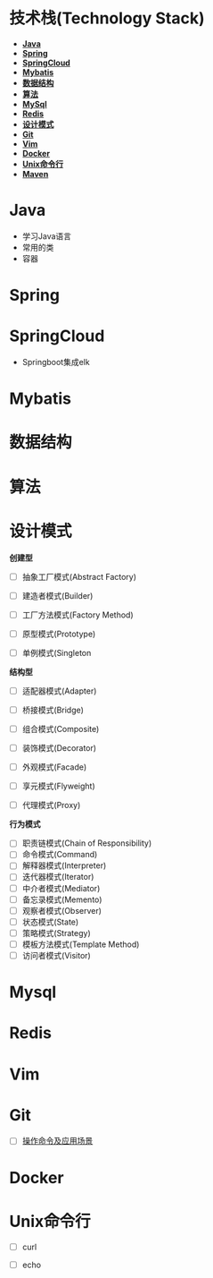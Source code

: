 #  技术栈(Technology Stack)


- **[Java](#Java)**
- **[Spring](#Spring)**
- **[SpringCloud](#SpringCloud)**
- **[Mybatis](#Mybatis)**
- **[数据结构](#数据结构)**
- **[算法](#算法)**
- **[MySql](#Mysql)**
- **[Redis](#Redis)**
- **[设计模式](#设计模式)**
- **[Git](#Git)**
- **[Vim](#Vim)**
- **[Docker](#Docker)**
- **[Unix命令行](#Unix命令行)**
- **[Maven](#Maven)**

# Java

- 学习Java语言
- 常用的类
- 容器



# Spring

# SpringCloud

- Springboot集成elk




# Mybatis



# 数据结构



# 算法



# 设计模式

**创建型**

- [ ] 抽象工厂模式(Abstract Factory)
- [ ] 建造者模式(Builder)
- [ ] 工厂方法模式(Factory Method)
- [ ] 原型模式(Prototype)
- [ ] 单例模式(Singleton

  

**结构型**

- [ ] 适配器模式(Adapter)
- [ ] 桥接模式(Bridge)
- [ ] 组合模式(Composite)
- [ ] 装饰模式(Decorator)
- [ ] 外观模式(Facade)
- [ ] 享元模式(Flyweight)
- [ ] 代理模式(Proxy)



**行为模式** 

- [ ] 职责链模式(Chain of Responsibility)
- [ ] 命令模式(Command)
- [ ] 解释器模式(Interpreter)
- [ ] 迭代器模式(Iterator)
- [ ] 中介者模式(Mediator)
- [ ] 备忘录模式(Memento)
- [ ] 观察者模式(Observer)
- [ ] 状态模式(State)
- [ ] 策略模式(Strategy)
- [ ] 模板方法模式(Template Method)
- [ ] 访问者模式(Visitor)

# Mysql

# Redis

# Vim

# Git

- [ ] [操作命令及应用场景](https://github.com/huzhengxing/technology-stack/blob/master/doc/Git/%E6%93%8D%E4%BD%9C%E5%91%BD%E4%BB%A4%E5%8F%8A%E5%BC%95%E7%94%A8%E5%9C%BA%E6%99%AF.md)

# Docker

# Unix命令行

- [ ] curl

- [ ] echo

  














